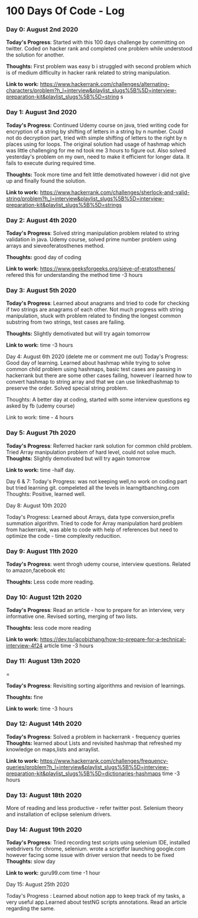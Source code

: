 # 100 Days Of Code - Log

### Day 0: August 2nd 2020


**Today's Progress**: Started with this 100 days challenge by committing on twitter. Coded on hacker rank and completed one problem while understood the solution for another.

**Thoughts:** First problem was easy b
 i struggled with second problem which is of medium difficulty in hacker rank related to string manipulation. 

**Link to work:** 
https://www.hackerrank.com/challenges/alternating-characters/problem?h_l=interview&playlist_slugs%5B%5D=interview-preparation-kit&playlist_slugs%5B%5D=string
s



### Day 1: August 3nd 2020

**Today's Progress**: Continued Udemy course on java, tried writing code for encryption of a string by shifting of letters in a string by n number. Could not do decryption part, tried with simple shifting of letters to the right by n places using for loops. The original solution had usage of hashmap which was little challenging for  me nd took me 3 hours to figure out. Also solved yesterday's problem on my own,  need to make it efficient for longer data. It fails to execute during required time.

**Thoughts:** Took more time and felt little demotivated however i did not give up and finally found the solution.

**Link to work:** https://www.hackerrank.com/challenges/sherlock-and-valid-string/problem?h_l=interview&playlist_slugs%5B%5D=interview-preparation-kit&playlist_slugs%5B%5D=strings 

### Day 2: August 4th 2020


**Today's Progress**: Solved string manipulation problem related to string validation in java. Udemy course, solved prime  number problem using arrays and sieveoferatosthenes method. 

**Thoughts:** good day of coding

**Link to work:** https://www.geeksforgeeks.org/sieve-of-eratosthenes/ refered this for understanding the method 
time -3 hours

### Day 3: August 5th 2020


**Today's Progress**: Learned about anagrams and tried to code for checking if two strings are anagrams of each other. Not  much progress with string manipulation, stuck with problem related to finding the longest common substring from two strings, test cases are failing. 

**Thoughts:** Slightly demotivated but will try again tomorrow

**Link to work:**
time -3 hours

Day 4: August 6th 2020
(delete me or comment me out)
Today's Progress: Good day of learning. Learned about hashmap while trying to solve common child problem using hashmaps, basic test cases are passing in hackerrank but there are some other cases failing, however i learned how to convert hashmap to string array and that we can use linkedhashmap to preserve the order. Solved special string problem.

Thoughts: A better day at coding, started with some interview questions eg asked by fb (udemy course)

Link to work: time - 4 hours
### Day 5: August 7th 2020


**Today's Progress**: Referred hacker rank solution for common child problem. Tried Array manipulation problem of hard level,  could not solve much.
**Thoughts:** Slightly demotivated but will try again tomorrow

**Link to work:**
time -half day.

Day 6 & 7: 
Today's Progress: was not keeping well,no work on coding part but tried learning git. compeleted all the levels in  learngitbanching.com
Thoughts: Positive, learned well.

Day 8: August 10th 2020

Today's Progress: Learned about Arrays, data type conversion,prefix summation algorithm. Tried to code for Array manipulation hard problem from hackerrank, was able to code with help of references but need to optimize the code - time complexity reducition.


### Day 9: August 11th 2020


**Today's Progress**: went throgh udemy course, interview questions. Related to amazon,facebook etc

**Thoughts:** Less code more reading.

### Day 10: August 12th 2020


**Today's Progress**: Read an article - how to prepare for an interview, very informative one. Revised sorting, merging of two lists.

**Thoughts:** less code more reading

**Link to work:** https://dev.to/jacobjzhang/how-to-prepare-for-a-technical-interview-4f24 article
time -3 hours
 
 
### Day 11: August 13th 2020
=

**Today's Progress**: Revisiting sorting algorithms and revision of learnings.

**Thoughts:** fine

**Link to work:** 
time -3 hours

### Day 12: August 14th 2020


**Today's Progress**: Solved a problem in hackerrank - frequency queries 
**Thoughts:** learned about Lists and revisited hashmap that refreshed my knowledge on maps,lists and arraylist.

**Link to work:** https://www.hackerrank.com/challenges/frequency-queries/problem?h_l=interview&playlist_slugs%5B%5D=interview-preparation-kit&playlist_slugs%5B%5D=dictionaries-hashmaps
time -3 hours
### Day 13: August 18th 2020
  More of reading and less productive - refer twitter post. Selenium theory and installation of eclipse selenium drivers.
  
  ### Day 14: August 19th 2020


**Today's Progress**: Tried recording test scripts using selenium IDE, installed webdrivers for chrome, selenium. wrote a scriptfor launching google.com however facing some issue with driver version that needs to be fixed 
**Thoughts:** slow day

**Link to work:** guru99.com 
time -1 hour

Day 15: August 25th 2020

Today's Progress : Learned about notion app to keep track of my tasks, a very useful app.Learned about testNG scripts annotations.
Read an article regarding the same.
